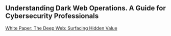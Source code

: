 ## Understanding Dark Web Operations. A Guide for Cybersecurity Professionals

[White Paper: The Deep Web: Surfacing Hidden Value](https://quod.lib.umich.edu/cgi/t/text/text-idx?c=jep;view=text;rgn=main;idno=3336451.0007.104)
<br></br>
[]()
<br></br>
[]()
<br></br>
[]()
<br></br>

